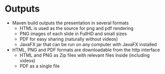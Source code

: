 # Outputs #

 * Maven build outputs the presentation in several formats
    * HTML is used as the source for png and pdf rendering
    * PNG images of each slide in FullHD and small sizes
    * PDF for easy sharing (naturally without videos)
    * JavaFX jar that can be run on any computer with JavaFX installed
 * HTML, PNG and PDF formats are downloadable from the http interface
    * HTML and PNG as Zip files with relevant files inside (including videos)
    * PDF as a single file
